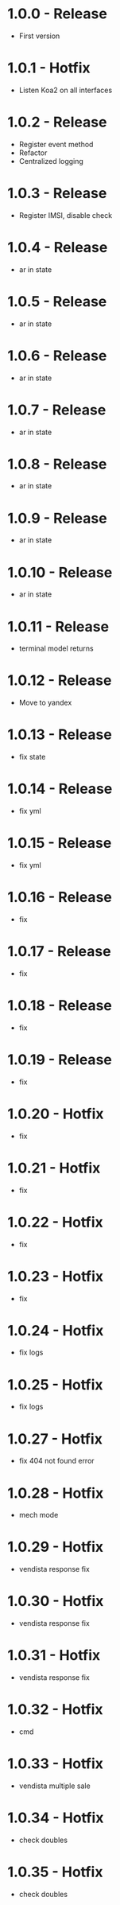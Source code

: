 # 1.0.0 - Release

* First version

# 1.0.1 - Hotfix

* Listen Koa2 on all interfaces

# 1.0.2 - Release

* Register event method
* Refactor
* Centralized logging

# 1.0.3 - Release

* Register IMSI, disable check

# 1.0.4 - Release

* ar in state

# 1.0.5 - Release

* ar in state

# 1.0.6 - Release

* ar in state

# 1.0.7 - Release

* ar in state


# 1.0.8 - Release

* ar in state

# 1.0.9 - Release

* ar in state


# 1.0.10 - Release

* ar in state

# 1.0.11 - Release

* terminal model returns

# 1.0.12 - Release

* Move to yandex

# 1.0.13 - Release

* fix state

# 1.0.14 - Release

* fix yml

# 1.0.15 - Release

* fix yml

# 1.0.16 - Release

* fix 

# 1.0.17 - Release

* fix 

# 1.0.18 - Release

* fix 

# 1.0.19 - Release

* fix 

# 1.0.20 - Hotfix

* fix 

# 1.0.21 - Hotfix

* fix 

# 1.0.22 - Hotfix

* fix 

# 1.0.23 - Hotfix

* fix 

# 1.0.24 - Hotfix

* fix logs

# 1.0.25 - Hotfix

* fix logs

# 1.0.27 - Hotfix

* fix 404 not found error

# 1.0.28 - Hotfix

* mech mode

# 1.0.29 - Hotfix

* vendista response fix

# 1.0.30 - Hotfix

* vendista response fix

# 1.0.31 - Hotfix

* vendista response fix

# 1.0.32 - Hotfix

* cmd

# 1.0.33 - Hotfix

* vendista multiple sale

# 1.0.34 - Hotfix

* check doubles

# 1.0.35 - Hotfix

* check doubles